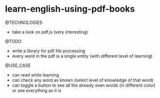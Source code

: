 # learn-english-using-pdf-books

@TECHNOLOGIES
+ take a look on pdf.js (very interesting)

@TODO
+ write a library for pdf file processing
+ every word in the pdf is a single entity (with different level of learning)

@USE_CASE
+ can read while learning 
+ can check any word as known (select level of knowledge of that word)
+ can toggle a button to see all the already seen words (in different color) or see everything as it is


